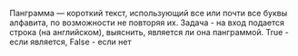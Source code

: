 Панграмма — короткий текст, использующий все или почти все буквы алфавита, по возможности не повторяя их.
Задача - на вход подается строка (на английском), выяснить, является ли она панграммой. True - если является, False - если нет
